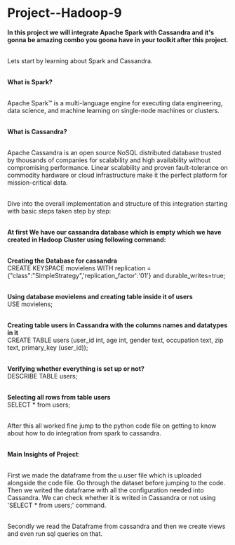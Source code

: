 # Project--Hadoop-9

<table>
  
**In this project we will integrate Apache Spark with Cassandra and it's gonna be amazing combo you goona have in your toolkit after this project**.<br></br>

Lets start by learning about Spark and Cassandra.<br></br>

**What is Spark?** <br></br>

Apache Spark™ is a multi-language engine for executing data engineering, data science, and machine learning on single-node machines or clusters.<br></br>

**What is Cassandra?** <br></br>

Apache Cassandra is an open source NoSQL distributed database trusted by thousands of companies for scalability and high availability without compromising performance. Linear scalability and proven fault-tolerance on commodity hardware or cloud infrastructure make it the perfect platform for mission-critical data.<br></br>

Dive into the overall implementation and structure of this integration starting with basic steps taken step by step:<br></br>

**At first We have our cassandra database which is empty which we have created in Hadoop Cluster using following command:** <br></br>

**Creating the Database for cassandra**<br>
CREATE KEYSPACE movielens WITH replication = {"class":"SimpleStrategy",'replication_factor':'01'} and durable_writes=true;<br></br>

**Using database movielens and creating table inside it of users**<br>
USE movielens;<br></br>

**Creating table users in Cassandra with the columns names and datatypes in it**<br>
CREATE TABLE users (user_id int, age int, gender text, occupation text, zip text, primary_key (user_id));<br></br>


**Verifying whether everything is set up or not?** <br>
DESCRIBE TABLE users;<br></br>

**Selecting all rows from table users**<br>
SELECT * from users;<br></br>

After this all worked fine jump to the python code file on getting to know about how to do integration from spark to cassandra.<br></br>

**Main Insights of Project**:<br></br>

First we made the dataframe from the u.user file which is uploaded alongside the code file. Go through the dataset before jumping to the code. Then we writed the dataframe 
with all the configuration needed into Cassandra. We can check whether it is writed in Cassandra or not using 'SELECT * from users;' command.<br></br>

Secondly we read the Dataframe from cassandra and then we create views and even run sql queries on that.<br></br>





